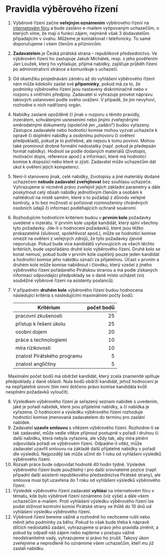 Pravidla výběrového řízení
==========================

1. Výběrové řízení začne **veřejným oznámením** výběrového řízení na [internetovém fóru](https://forum.pirati.cz/verejna-vyberova-rizeni-f572/) a bude zasláno e-mailem vytipovaným uchazečům, o kterých víme, že mají o funkci zájem, nejméně však 3 dodavatelům připadajícím v úvahu. Můžeme je kontaktovat i telefonicky. To samé doporučujeme i všem členům a příznivcům.
2. **Zadavatelem** je Česká pirátská strana – republikové předsednictvo. Ve výběrovém řízení ho zastupuje Jakub Michálek, resp. s jeho pověřením Jan Loužek, který ho vyhlašuje, přijímá nabídky, zajišťuje průběh řízení po administrativní stránce a komunikuje s uchazeči. 
3. Od okamžiku projednávání záměru až do vyhlášení výběrového řízení nám může kdokoliv zaslat své **připomínky**, pokud má za to, že podmínky výběrového řízení jsou nastaveny diskriminačně nebo v rozporu s vnitřními předpisy. Zadavatel si vyhrazuje provést nápravu takových ustanovení podle svého uvážení. V případě, že jim nevyhoví, rozhodne o nich nadřízený orgán.
4. Nabídky zaslané opožděně či jinak v rozporu s těmito pravidly, inzerátem, schválenými usneseními nebo jinými zveřejněnými směrodatnými dokumenty (společně jen „zadání“) budou vyřazeny. Zástupce zadavatele nebo hodnotící komise mohou vyzvat uchazeče k opravě či doplnění nabídky a osobnímu pohovoru či ověření předpokladů, pokud je to potřebné, ale nejsou k tomu povinni. Mohou také prominout drobné formální nedostatky (např. pokud je předepsán formát nabídky). Hodnotí se podle dodaných materiálů (životopis, motivační dopis, reference apod.) a informací, které má hodnotící komise k dispozici nebo které si zjistí. Zadavatel může uchazečům dát úkol k ověření jejich kompetencí.
5. Není-li stanoveno jinak, celé nabídky, životopisy a jiné materiály dodané uchazečem **nebude zadavatel zveřejňovat** bez souhlasu uchazeče. Vyhrazujeme si nicméně právo zveřejnit jejich základní parametry a dále poskytnout celý obsah nabídky jednotlivým členům a osobám k nahlédnutí na místě samém, které o to požádají z důvodu veřejné kontroly, a to bez možnosti si pořizovat rozmnoženiny chráněných osobních údajů či informací podléhajících ochraně soukromí.
6. Rozhodujícím hodnotícím kritériem budou v **prvním kole** požadavky uvedené v inzerátu. V prvním kole uspěje kandidát, který splní všechny tyto požadavky. Jde-li o hodnocení požadavků, které jsou těžko prokazatelné (slušnost, spolehlivost apod.), může se hodnotící komise omezit na ověření z veřejných zdrojů, že tyto požadavky zjevně neporušuje. Pokud bude více kandidátů vyhovujících ve všech těchto kritériích, bude uspořádáno druhé kolo výběrového řízení. Druhé kolo se konat nemusí, pokud bude v prvním kole úspěšný pouze jeden kandidát a hodnotící komise jeho nabídku označí za přijatelnou. Účast v prvním a druhém kole může komise nabídnout i člověku, který vzešel z jiného výběrového řízení pořádaného Pirátskou stranou a má podle získaných informací odpovídající předpoklady se o dané místo ucházet (viz souběžné výběrové řízení na asistenty poslanců). 
7. V případném **druhém kole** výběrového řízení budou hodnocena
   následující kritéria s následujícími maximálními počty bodů:  

   Kritérium | počet bodů
   --------- | ---------:
   pracovní zkušenosti | 25
   přístup k řešení úkolu | 25  
   osobní dojem | 20
   práce s technologiemi | 10
   míra rizikovosti | 10
   znalost Pirátského programu | 5
   znalost angličtiny | 5

   Maximální počet bodů má obdržet kandidát, který zcela znamenitě splňuje předpoklady z dané oblasti. Nula bodů obdrží kandidát, jehož hodnocení je na nepřijatelné úrovni (tím není dotčeno právo komise kandidáta kvůli nesplnění požadavků vyloučit).

8. Výsledkem výběrového řízení je seřazený seznam nabídek s uvedením, jaké je pořadí nabídek, které jsou přijatelné nabídky, a čí nabídka je vyřazena. O hodnocení a výsledku výběrového řízení rozhoduje hodnotící komise jmenovaná zadavatelem do termínu pro zaslání nabídek. 
9. Zadavatel **uzavře smlouvu** s vítězem výběrového řízení. Rozhodne-li se tak zadavatel, může vedle vítěze přijmout postupně v pořadí i druhou či další nabídku, která nebyla vyřazena, ale vždy tak, aby míra plnění odpovídala pořadí ve výběrovém řízení. Odpadne-li vítěz, může zadavatel uzavřít smlouvu na základě další přijatelné nabídky v pořadí dle výsledků. Nejpozději tak může učinit do 1 roku od vyhlášení výsledků výběrového řízení.
10. Rozsah práce bude odpovídat hodnotě 40 hodin týdně. Výsledek výběrového řízení bude použitelný i pro další srovnatelné pozice (např. případní další asistenti republikového předsednictva Pirátské strany), ale smlouva musí být uzavřena do 1 roku od vyhlášení výsledků výběrového řízení.
11. Výsledek výběrového řízení zadavatel **vyhlásí** na internetovém fóru v tématu, kde bylo výběrové řízení oznámeno (viz výše) a dále všem uchazečům e-mailem. Proti vyhlášení výsledku výběrového řízení lze podat stížnost kontrolní komisi Pirátské strany ve lhůtě do 10 dnů od vyhlášení výsledku výběrového řízení.
12. Výběrové řízení bereme vážně a rozhodně ho nechceme rušit nebo měnit jeho podmínky za běhu. Pokud to však bude třeba k nápravě dílčích nedostatků zadání, vyhrazujeme si právo jeho pravidla změnit, a pokud by odpadl náš zájem nebo najdeme v postupu vážné neodstranitelné vady, vyhrazujeme si právo ho zrušit. Takový úkon zveřejníme a neprodleně ho oznámíme všem uchazečům, kteří mu již zaslali nabídku.
